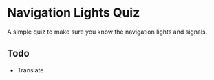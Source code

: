 Navigation Lights Quiz
======================

A simple quiz to make sure you know the navigation lights and signals.

Todo
----

* Translate

